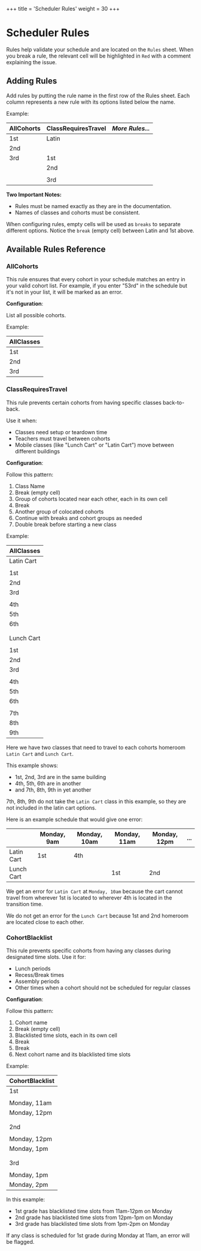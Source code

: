 +++
title = 'Scheduler Rules'
weight = 30
+++
# Scheduler Rules

Rules help validate your schedule and are located on the `Rules` sheet. When you break a rule, the relevant cell
will be highlighted in `Red` with a comment explaining the issue.

## Adding Rules

Add rules by putting the rule name in the first row of the Rules sheet. Each
column represents a new rule with its options listed below the name.

Example:

| AllCohorts | ClassRequiresTravel | *More Rules...* |
| ---------- | ------------------- | --------------- |
| 1st        | Latin               |                 |
| 2nd        |                     |                 |
| 3rd        | 1st                 |                 |
|            | 2nd                 |                 |
|            |                     |                 |
|            | 3rd                 |                 |

**Two Important Notes:**
- Rules must be named exactly as they are in the documentation.
- Names of classes and cohorts must be consistent.

When configuring rules, empty cells will be used as `breaks` to separate different
options. Notice the `break` (empty cell) between Latin and 1st above.

## Available Rules Reference

### AllCohorts
This rule ensures that every cohort in your schedule matches an entry in your
valid cohort list. For example, if you enter "53rd" in the schedule but it's
not in your list, it will be marked as an error.

**Configuration**:

List all possible cohorts.

Example:


| AllClasses |
| ---------- |
| 1st        |
| 2nd        |
| 3rd        |


### ClassRequiresTravel

This rule prevents certain cohorts from having specific classes back-to-back.

Use it when:
- Classes need setup or teardown time
- Teachers must travel between cohorts
- Mobile classes (like "Lunch Cart" or "Latin Cart") move between different buildings

**Configuration**:

Follow this pattern:

1. Class Name
2. Break (empty cell)
3. Group of cohorts located near each other, each in its own cell
4. Break
5. Another group of colocated cohorts
6. Continue with breaks and cohort groups as needed
7. Double break before starting a new class

Example:

| AllClasses |
| ---------- |
| Latin Cart |
|            |
| 1st        |
| 2nd        |
| 3rd        |
|            |
| 4th        |
| 5th        |
| 6th        |
|            |
|            |
| Lunch Cart |
|            |
| 1st        |
| 2nd        |
| 3rd        |
|            |
| 4th        |
| 5th        |
| 6th        |
|            |
| 7th        |
| 8th        |
| 9th        |

Here we have two classes that need to travel to each cohorts homeroom `Latin Cart`
 and `Lunch Cart`.

This example shows:
- 1st, 2nd, 3rd are in the same building
- 4th, 5th, 6th are in another
- and 7th, 8th, 9th in yet another

7th, 8th, 9th do not take the `Latin Cart` class in this example, so they are
not included in the latin cart options.


Here is an example schedule that would give one error:


|            | Monday, 9am | Monday, 10am | Monday, 11am | Monday, 12pm | ... |
| ---------- | ----------- | ------------ | ------------ | ------------ | --- |
| Latin Cart | 1st         | 4th          |              |              |     |
| Lunch Cart |             |              | 1st          | 2nd          |     |

We get an error for `Latin Cart` at `Monday, 10am` because the cart cannot travel
from wherever 1st is located to wherever 4th is located in the transition time.

We do not get an error for the `Lunch Cart` because 1st and 2nd homeroom are
located close to each other.

### CohortBlacklist

This rule prevents specific cohorts from having any classes during designated time slots. 
Use it for:
- Lunch periods
- Recess/Break times
- Assembly periods
- Other times when a cohort should not be scheduled for regular classes

**Configuration**:

Follow this pattern:
1. Cohort name
2. Break (empty cell)
3. Blacklisted time slots, each in its own cell
4. Break
5. Break
6. Next cohort name and its blacklisted time slots

Example:

| CohortBlacklist |
| --------------- |
| 1st             |
|                 |
| Monday, 11am    |
| Monday, 12pm    |
|                 |
|                 |
| 2nd             |
|                 |
| Monday, 12pm    |
| Monday, 1pm     |
|                 |
|                 |
| 3rd             |
|                 |
| Monday, 1pm     |
| Monday, 2pm     |

In this example:
- 1st grade has blacklisted time slots from 11am-12pm on Monday
- 2nd grade has blacklisted time slots from 12pm-1pm on Monday
- 3rd grade has blacklisted time slots from 1pm-2pm on Monday

If any class is scheduled for 1st grade during Monday at 11am, an error will be flagged.
